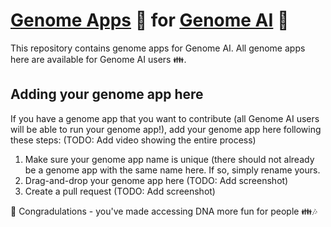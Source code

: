 # [Genome Apps](https://www.guardiome.com/apps-index/) :microscope: for [Genome AI](https://www.guardiome.com/ai-index/) :hatching_chick:

This repository contains genome apps for Genome AI. All genome apps here are available for Genome AI users :family:.

## Adding your genome app here

If you have a genome app that you want to contribute (all Genome AI users will be able to run your genome app!), add your genome app here following these steps: (TODO: Add video showing the entire process)
1. Make sure your genome app name is unique (there should not already be a genome app with the same name here. If so, simply rename yours.
2. Drag-and-drop your genome app here (TODO: Add screenshot)
3. Create a pull request (TODO: Add screenshot)

:tada: Congradulations - you've made accessing DNA more fun for people :family::notes:
